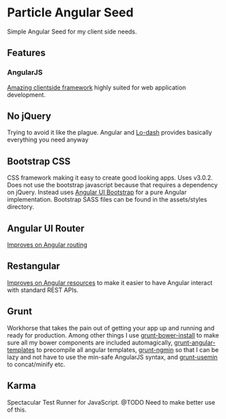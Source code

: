 Particle Angular Seed
=====================

Simple Angular Seed for my client side needs.

Features
--------

### AngularJS
[Amazing clientside framework](http://angularjs.org/) highly suited for web application development.

No jQuery
---------
Trying to avoid it like the plague. Angular and [Lo-dash](http://lodash.com/) provides basically everything you need anyway

Bootstrap CSS
-------------
CSS framework making it easy to create good looking apps. Uses v3.0.2. Does not use the bootstrap javascript because that requires a dependency on jQuery. Instead uses [Angular UI Bootstrap](http://angular-ui.github.io/bootstrap) for a pure Angular implementation. Bootstrap SASS files can be found in the assets/styles directory.

Angular UI Router
-----------------
[Improves on Angular routing](https://github.com/angular-ui/ui-router)

Restangular
-----------
[Improves on Angular resources](https://github.com/mgonto/restangular) to make it easier to have Angular interact with standard REST APIs.

Grunt
-----
Workhorse that takes the pain out of getting your app up and running and ready for production. Among other things I use [grunt-bower-install](https://github.com/stephenplusplus/grunt-bower-install) to make sure all my bower components are included automagically, [grunt-angular-templates](https://github.com/ericclemmons/grunt-angular-templates) to precompile all angular templates, [grunt-ngmin](https://github.com/btford/grunt-ngmin) so that I can be lazy and not have to use the min-safe AngularJS syntax, and [grunt-usemin](https://github.com/yeoman/grunt-usemin) to concat/minify etc.

Karma
-----
Spectacular Test Runner for JavaScript. @TODO Need to make better use of this.
